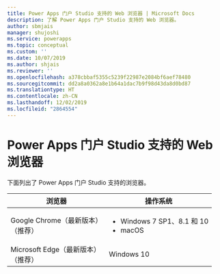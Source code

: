 ```yaml
---
title: Power Apps 门户 Studio 支持的 Web 浏览器 | Microsoft Docs
description: 了解 Power Apps 门户 Studio 支持的 Web 浏览器。
author: sbmjais
manager: shujoshi
ms.service: powerapps
ms.topic: conceptual
ms.custom: ''
ms.date: 10/07/2019
ms.author: shjais
ms.reviewer: ''
ms.openlocfilehash: a378cbbaf5355c5239f22987e2084bf6aef78480
ms.sourcegitcommit: dd2a8a0362a8e1b64a1dac7b9f98d43da8d0bd87
ms.translationtype: HT
ms.contentlocale: zh-CN
ms.lasthandoff: 12/02/2019
ms.locfileid: "2864554"
---
```

# <a name="supported-web-browsers-for-power-apps-portals-studio"></a>Power Apps 门户 Studio 支持的 Web 浏览器

下面列出了 Power Apps 门户 Studio 支持的浏览器。

| **浏览器**                     | **操作系统**           |
|---------------------------------|--------------------------------|
| Google Chrome（最新版本）<br>（推荐）                    | <ul><li>Windows 7 SP1、8.1 和 10</li><li>macOS</li></ul>      |
| Microsoft Edge（最新版本）<br> （推荐）                    | Windows 10                     |

